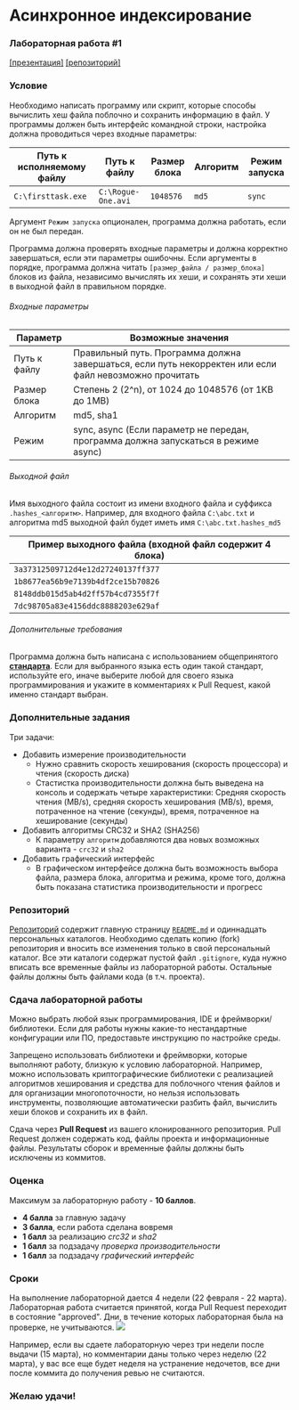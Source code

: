 # Асинхронное индексирование
### Лабораторная работа #1
[[презентация]](https://www.dropbox.com/s/4meh3olzvp17k2d/Task%201.pptx?dl=0) [[репозиторий]](https://github.com/Andrew414/hashingtask)

### Условие
Необходимо написать программу или скрипт, которые способы вычислить хеш файла поблочно и сохранить информацию в файл. У программы должен быть интерфейс командной строки, настройка должна проводиться через входные параметры:

Путь к исполняемому файлу|Путь к файлу|Размер блока|Алгоритм|Режим запуска
-------------------------|------------|------------|--------|-------------
`C:\firsttask.exe`|`C:\Rogue-One.avi`|`1048576`|`md5`|`sync`

Аргумент `Режим запуска` опционален, программа должна работать, если он не был передан.

Программа должна проверять входные параметры и должна корректно завершаться, если эти параметры ошибочны. Если аргументы в порядке, программа должна читать `[размер_файла / размер_блока]` блоков из файла, независимо вычислять их хеши, и сохранять эти хеши в выходной файл в правильном порядке.

###### Входные параметры
Параметр|Возможные значения
--------|------------------
Путь к файлу|Правильный путь. Программа должна завершаться, если путь некорректен или если файл невозможно прочитать
Размер блока|Степень 2 (2^n), от 1024 до 1048576 (от 1KB до 1MB)
Алгоритм|md5, sha1
Режим|sync, async (Если параметр не передан, программа должна запускаться в режиме async)


###### Выходной файл
Имя выходного файла состоит из имени входного файла и суффикса `.hashes_<алгоритм>`. Например, для входного файла `C:\abc.txt` и алгоритма md5 выходной файл будет иметь имя `C:\abc.txt.hashes_md5`

Пример выходного файла (входной файл содержит 4 блока)|
------------------------------------------------------|
`3a37312509712d4e12d27240137ff377`|
`1b8677ea56b9e7139b4df2ce15b70826`|
`8148ddb015d5ab4d2ff57b4cd7355f7f`|
`7dc98705a83e4156ddc8888203e629af`|

###### Дополнительные требования
Программа должна быть написана с использованием общепринятого [**стандарта**](https://ru.wikipedia.org/wiki/Стандарт_оформления_кода). Если для выбранного языка есть один такой стандарт, используйте его, иначе выберите любой для своего языка программирования и укажите в комментариях к Pull Request, какой именно стандарт выбран.

### Дополнительные задания
Три задачи:
* Добавить измерение производительности
  * Нужно сравнить скорость хеширования (скорость процессора) и чтения (скорость диска)
  * Стастистка производительности должна быть выведена на консоль и содержать четыре характеристики: Средняя скорость чтения (MB/s), средняя скорость хеширования (MB/s), время, потраченное на чтение (секунды), время, потраченное на хеширование (секунды)
* Добавить алгоритмы CRC32 и SHA2 (SHA256)
  * К параметру `алгоритм` добавляются два новых возможных варианта - `crc32` и `sha2`
* Добавить графический интерфейс
  * В графическом интерфейсе должна быть возможность выбора файла, размера блока, алгоритма и режима, кроме того, должна быть показана статистика производительности и прогресс

### Репозиторий
[Репозиторий](https://github.com/Andrew414/hashingtask) содержит главную страницу [`README.md`](https://github.com/Andrew414/hashingtask/blob/master/README.md) и одиннадцать персональных каталогов. Необходимо сделать копию (fork) репозитория и вносить все изменения только в свой персональный каталог. Все эти каталоги содержат пустой файл `.gitignore`, куда нужно вписать все временные файлы из лабораторной работы. Остальные файлы должны быть файлами кода (в т.ч. проекта).

### Сдача лабораторной работы
Можно выбрать любой язык программирования, IDE и фреймворки/библиотеки. Если для работы нужны какие-то нестандартные конфигурации или ПО, предоставьте инструкцию по настройке среды.

Запрещено использовать библиотеки и фреймворки, которые выполняют работу, близкую к условию лабораторной. Например, можно использовать криптографические библиотеки с реализацией алгоритмов хеширования и средства для поблочного чтения файлов и для организации многопоточности, но нельзя использовать инструменты, позволяющие автоматически разбить файл, вычислить хеши блоков и сохранить их в файл.

Сдача через **Pull Request** из вашего клонированного репозитория. Pull Request должен содержать код, файлы проекта и информационные файлы. Результаты сборок и временные файлы должны быть исключены из коммитов.

### Оценка
Максимум за лабораторную работу - **10 баллов**.
- **4 балла** за главную задачу
- **3 балла**, если работа сделана вовремя
- **1 балл** за реализацию *crc32* и *sha2*
- **1 балл** за подзадачу *проверка производительности* 
- **1 балл** за подзадачу *графический интерфейс*

### Сроки
На выполнение лабораторной дается 4 недели (22 февраля - 22 марта). Лабораторная работа считается принятой, когда Pull Request переходит в состояние "approved". Дни, в течение которых лабораторная была на проверке, не учитываются.
![ ](https://i.snag.gy/lPOzf7.jpg)

Например, если вы сдаете лабораторную через три недели после выдачи (15 марта), но комментарии даны только через неделю (22 марта), у вас все еще будет неделя на устранение недочетов, все дни после коммита до получения ревью не считаются.

### Желаю удачи!
